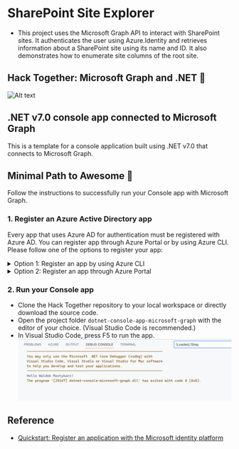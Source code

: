 # SharePoint Site Explorer

- This project uses the Microsoft Graph API to interact with SharePoint sites. It authenticates the user using Azure.Identity and retrieves information about a SharePoint site using its name and ID. It also demonstrates how to enumerate site columns of the root site.

## Hack Together: Microsoft Graph and .NET 🦒
![Alt text](https://github.com/microsoft/hack-together/raw/main/assets/HackTogetherRoadmap.png)

## .NET v7.0 console app connected to Microsoft Graph

This is a template for a console application built using .NET v7.0 that connects to Microsoft Graph.

## Minimal Path to Awesome 🚀

Follow the instructions to successfully run your Console app with Microsoft Graph.

### 1. Register an Azure Active Directory app

Every app that uses Azure AD for authentication must be registered with Azure AD. You can register app through Azure Portal or by using Azure CLI. Please follow one of the options to register your app:

<details>
  <summary>Option 1: Register an app by using Azure CLI</summary>

* [Install Azure CLI](https://learn.microsoft.com/cli/azure/install-azure-cli?view=azure-cli-latest) if you haven't already.
* Register your app on Microsoft Azure, by creating a new Azure AD app registration:
  * <details>
      <summary>On macOS/Linux/in Bash</summary>

    * Open terminal and change the working directory to the root of this project
    * To make the setup script executable, run `chmod +x ./setup.sh`
    * To register the app, run `./setup.sh`
    * When prompted, sign in with your **Microsoft 365 developer sandbox account**

    </details>
  * <details>
      <summary>On Windows/in PowerShell</summary>

    * Open PowerShell and change the working directory to the root of this project
    * To register the app, run `.\setup.ps1`
    * When prompted, sign in with your **Microsoft 365 developer sandbox account**

    </details>

</details>

<details>

  <summary>Option 2: Register an app through Azure Portal</summary>

* Go to [Azure Portal](https://portal.azure.com) and login with your testing account that has Application developer or administrator permissions.
* Select **Azure Active Directory**, and select **App Registrations** from the left side bar. Then select **+ New registration**.
* Give any name to your app. For **Supported account types**, select **Accounts in any organizational directory (Any Azure AD directory - Multitenant)**.
* Set the **Redirect URI** drop down to **Public client/native (mobile & desktop)** and enter `http://localhost`. Then, select **Register**.

Navigate to **Overview** tab and make a note of the **Application (client) ID**. You'll use it in the next steps.

</details>

### 2. Run your Console app

* Clone the Hack Together repository to your local workspace or directly download the source code.
* Open the project folder `dotnet-console-app-microsoft-graph` with the editor of your choice. (Visual Studio Code is recommended.)
* In Visual Studio Code, press F5 to run the app.
  ![App output in the debug console in VSCode](./screenshot.png)

## Reference

* [Quickstart: Register an application with the Microsoft identity platform](https://learn.microsoft.com/en-us/azure/active-directory/develop/quickstart-register-app)
